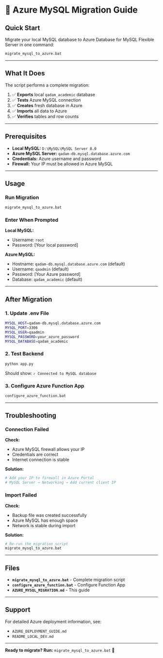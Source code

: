 # 🚀 Azure MySQL Migration Guide

## Quick Start

Migrate your local MySQL database to Azure Database for MySQL Flexible Server in one command:

```bash
migrate_mysql_to_azure.bat
```

---

## What It Does

The script performs a complete migration:

1. ✅ **Exports** local `qadam_academic` database
2. ✅ **Tests** Azure MySQL connection
3. ✅ **Creates** fresh database in Azure
4. ✅ **Imports** all data to Azure
5. ✅ **Verifies** tables and row counts

---

## Prerequisites

- **Local MySQL:** `D:\MySQL\MySQL Server 8.0`
- **Azure MySQL Server:** `qadam-db.mysql.database.azure.com`
- **Credentials:** Azure username and password
- **Firewall:** Your IP must be allowed in Azure MySQL

---

## Usage

### Run Migration

```bash
migrate_mysql_to_azure.bat
```

### Enter When Prompted

**Local MySQL:**
- Username: `root`
- Password: [Your local password]

**Azure MySQL:**
- Hostname: `qadam-db.mysql.database.azure.com` (default)
- Username: `qaadmin` (default)
- Password: [Your Azure password]
- Database: `qadam_academic` (default)

---

## After Migration

### 1. Update .env File

```bash
MYSQL_HOST=qadam-db.mysql.database.azure.com
MYSQL_PORT=3306
MYSQL_USER=qaadmin
MYSQL_PASSWORD=your_azure_password
MYSQL_DATABASE=qadam_academic
```

### 2. Test Backend

```bash
python app.py
```

Should show: `✓ Connected to MySQL database`

### 3. Configure Azure Function App

```bash
configure_azure_function.bat
```

---

## Troubleshooting

### Connection Failed

**Check:**
- Azure MySQL firewall allows your IP
- Credentials are correct
- Internet connection is stable

**Solution:**
```bash
# Add your IP to firewall in Azure Portal
# MySQL Server → Networking → Add current client IP
```

### Import Failed

**Check:**
- Backup file was created successfully
- Azure MySQL has enough space
- Network is stable during import

**Solution:**
```bash
# Re-run the migration script
migrate_mysql_to_azure.bat
```

---

## Files

- **`migrate_mysql_to_azure.bat`** - Complete migration script
- **`configure_azure_function.bat`** - Configure Function App
- **`AZURE_MYSQL_MIGRATION.md`** - This guide

---

## Support

For detailed Azure deployment information, see:
- `AZURE_DEPLOYMENT_GUIDE.md`
- `README_LOCAL_DEV.md`

---

**Ready to migrate? Run:** `migrate_mysql_to_azure.bat` 🚀
